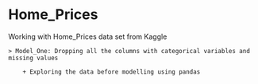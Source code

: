 # Home_Prices
Working with Home_Prices data set from Kaggle

    > Model_One: Dropping all the columns with categorical variables and missing values
    
        + Exploring the data before modelling using pandas